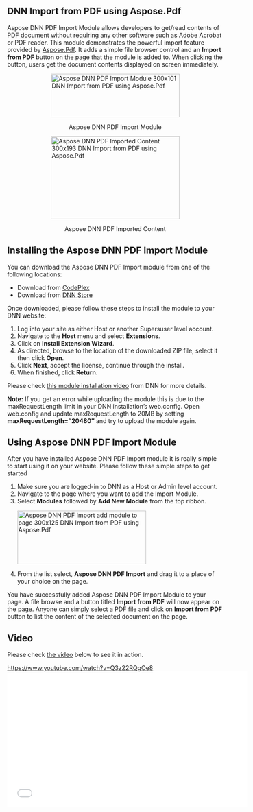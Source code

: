 <div>    <h2>DNN Import from PDF using Aspose.Pdf</h2>    <p>Aspose DNN PDF Import Module allows developers to get/read contents of PDF document without requiring any other software such as Adobe Acrobat or PDF reader. This module demonstrates the powerful import feature provided by <a href="http://www.aspose.com/pdf-component-suite.aspx">Aspose.Pdf</a>. It adds a simple file browser control and an <strong>Import from PDF</strong> button on the page that the module is added to. When clicking the button, users get the document contents displayed on screen immediately.</p>    <div id="attachment_14800">        <a href="http://www.aspose.com/blogs/wp-content/uploads/2014/06/Aspose-DNN-PDF-Import-Module.png">            <img style="display: block; margin-left: auto; margin-right: auto;" title="Aspose DNN PDF Import Module" src="http://www.aspose.com/blogs/wp-content/uploads/2014/06/Aspose-DNN-PDF-Import-Module-300x101.png" alt="Aspose DNN PDF Import Module 300x101 DNN Import from PDF using Aspose.Pdf" width="300" height="101" /></a>        <p style="text-align: center;">Aspose DNN PDF Import Module<br />        </p>    </div>    <div id="attachment_14801">        <a href="http://www.aspose.com/blogs/wp-content/uploads/2014/06/Aspose-DNN-PDF-Imported-Content.png">            <img style="display: block; margin-left: auto; margin-right: auto;" title="Aspose DNN PDF Imported Content" src="http://www.aspose.com/blogs/wp-content/uploads/2014/06/Aspose-DNN-PDF-Imported-Content-300x193.png" alt="Aspose DNN PDF Imported Content 300x193 DNN Import from PDF using Aspose.Pdf" width="300" height="193" /></a>        <p style="text-align: center;">Aspose DNN PDF Imported Content</p>    </div>    <h2>Installing the Aspose DNN PDF Import Module</h2>    <p>You can download the Aspose DNN PDF Import module from one of the following locations:</p>    <ul>        <li>Download from <a href="http://asposednn.codeplex.com/releases">CodePlex</a></li>        <li>Download from <a href="http://store.dnnsoftware.com/home/product-details/dnn-import-from-pdf-using-asposepdf">DNN Store</a></li>    </ul>    <p>Once downloaded, please follow these steps to install the module to your DNN website:</p>    <ol>        <li>Log into your site as either Host or another Supersuser level account.</li>        <li>Navigate to the <strong>Host</strong> menu and select <strong>Extensions</strong>.</li>        <li>Click on <strong>Install Extension Wizard</strong>.</li>        <li>As directed, browse to the location of the downloaded ZIP file, select it then click <strong>Open</strong>.</li>        <li>Click <strong>Next</strong>, accept the license, continue through the install.</li>        <li>When finished, click <strong>Return</strong>.</li>    </ol>    <p>Please check <a href="http://www.dnnsoftware.com/community/learn/video-library/view-video/video/542/view/details/how-to-install-a-module-in-dotnetnuke-7">this module installation video</a> from DNN for more details.</p>    <p><strong>Note:</strong> If you get an error while uploading the module this is due to the maxRequestLength limit in your DNN installation&rsquo;s web.config. Open web.config and update maxRequestLength to 20MB by setting <strong>maxRequestLength=&rdquo;20480&Prime; </strong>and try to upload the module again.</p>    <h2>Using Aspose DNN PDF Import Module</h2>    <p>After you have installed Aspose DNN PDF Import module it is really simple to start using it on your website. Please follow these simple steps to get started</p>    <ol>        <li>Make sure you are logged-in to DNN as a Host or Admin level account.</li>        <li>Navigate to the page where you want to add the Import Module.</li>        <li>Select <strong>Modules</strong> followed by <strong>Add New Module</strong> from the top ribbon.            <p><a href="http://www.aspose.com/blogs/wp-content/uploads/2014/06/Aspose-DNN-PDF-Import-add-module-to-page.png">                <img title="Aspose DNN PDF Import add module to page" src="http://www.aspose.com/blogs/wp-content/uploads/2014/06/Aspose-DNN-PDF-Import-add-module-to-page-300x125.png" alt="Aspose DNN PDF Import add module to page 300x125 DNN Import from PDF using Aspose.Pdf" width="300" height="125" /></a></p>        </li>        <li>From the list select, <strong>Aspose DNN PDF Import</strong> and drag it to a place of your choice on the page.</li>    </ol>    <p>You have successfully added Aspose DNN PDF Import Module to your page. A file browse and a button titled <strong>Import from PDF</strong> will now appear on the page. Anyone can simply select a PDF file and click on <strong>Import from PDF</strong> button to list the content of the selected document on the page.</p>    <h2>Video</h2>    <p>Please check <a href="https://www.youtube.com/watch?v=Q3z22RQgOe8">the video</a> below to see it in action.</p>    <a href="https://www.youtube.com/watch?v=Q3z22RQgOe8">https://www.youtube.com/watch?v=Q3z22RQgOe8</a>    <br />    <iframe width="560" height="315" frameborder="0" src="//www.youtube.com/embed/Q3z22RQgOe8?rel=0" allowfullscreen=""></iframe></div>